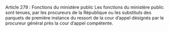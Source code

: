 Article 279 : Fonctions du ministère public
Les fonctions du ministère public sont tenues, par les procureurs de la République ou les substituts des parquets de première instance du ressort de la cour d’appel désignés par le procureur général près la cour d’appel compétente.